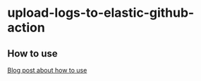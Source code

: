 # upload-logs-to-elastic-github-action

## How to use 
[Blog post about how to use](https://anecdotes.dev/integrating-github-actions-logs-to-your-elasticsearch-306a81738106)
